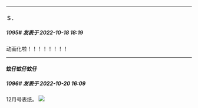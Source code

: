 

*****

####  Ｓ．  
##### 1095#       发表于 2022-10-18 18:19

动画化啦！！！！！！！！



*****

####  蚊仔蚊仔蚊仔  
##### 1096#       发表于 2022-10-20 16:09

12月号表纸。
<img src="https://p.sda1.dev/7/6c6d04cf63836c0dfc0ca7755501cdc1/CMP_20221020160902151.jpg" referrerpolicy="no-referrer">

